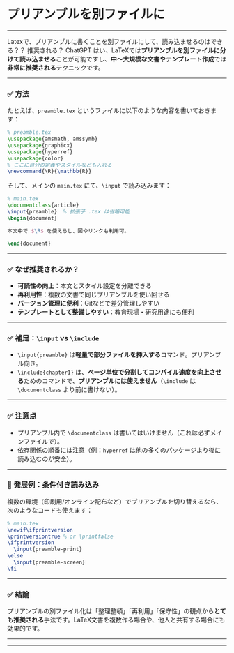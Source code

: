 # プリアンブルを別ファイルに

---

Latexで、プリアンブルに書くことを別ファイルにして、読み込ませるのはできる？？
推奨される？
ChatGPT
はい、LaTeXでは**プリアンブルを別ファイルに分けて読み込ませる**ことが可能ですし、**中〜大規模な文書やテンプレート作成**では**非常に推奨される**テクニックです。

---

### ✅ 方法

たとえば、`preamble.tex` というファイルに以下のような内容を書いておきます：

```latex
% preamble.tex
\usepackage{amsmath, amssymb}
\usepackage{graphicx}
\usepackage{hyperref}
\usepackage{color}
% ここに自分の定義やスタイルなども入れる
\newcommand{\R}{\mathbb{R}}
```

そして、メインの `main.tex` にて、`\input` で読み込みます：

```latex
% main.tex
\documentclass{article}
\input{preamble}  % 拡張子 .tex は省略可能
\begin{document}

本文中で $\R$ を使えるし、図やリンクも利用可。

\end{document}
```

---

### ✅ なぜ推奨されるか？

- **可読性の向上**：本文とスタイル設定を分離できる
- **再利用性**：複数の文書で同じプリアンブルを使い回せる
- **バージョン管理に便利**：Gitなどで差分管理しやすい
- **テンプレートとして整備しやすい**：教育現場・研究用途にも便利

---

### ✅ 補足：`\input` vs `\include`

- `\input{preamble}` は**軽量で部分ファイルを挿入する**コマンド。プリアンブル向き。
- `\include{chapter1}` は、**ページ単位で分割してコンパイル速度を向上させる**ためのコマンドで、**プリアンブルには使えません**（`\include` は `\documentclass` より前に書けない）。

---

### ✅ 注意点

- プリアンブル内で `\documentclass` は書いてはいけません（これは必ずメインファイルで）。
- 依存関係の順番には注意（例：`hyperref` は他の多くのパッケージより後に読み込むのが安全）。

---

### 🧠 発展例：条件付き読み込み

複数の環境（印刷用/オンライン配布など）でプリアンブルを切り替えるなら、次のようなコードも使えます：

```latex
% main.tex
\newif\ifprintversion
\printversiontrue % or \printfalse
\ifprintversion
  \input{preamble-print}
\else
  \input{preamble-screen}
\fi
```

---

### ✅ 結論

プリアンブルの別ファイル化は「整理整頓」「再利用」「保守性」の観点から**とても推奨される**手法です。LaTeX文書を複数作る場合や、他人と共有する場合にも効果的です。

---
---
